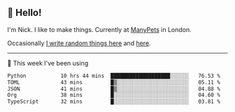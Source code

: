 ## 👋 Hello! 

I'm Nick. I like to make things. Currently at [ManyPets](https://manypets.com) in London.

Occasionally [I write random things here](https://nicksnell.com) and [here](https://twitter.com/nicksnell).

-------

🚀 This week I've been using

<!--START_SECTION:waka-->

```txt
Python           10 hrs 44 mins  ███████████████████░░░░░░   76.53 %
TOML             43 mins         █▒░░░░░░░░░░░░░░░░░░░░░░░   05.11 %
JSON             41 mins         █▒░░░░░░░░░░░░░░░░░░░░░░░   04.88 %
Org              38 mins         █░░░░░░░░░░░░░░░░░░░░░░░░   04.60 %
TypeScript       32 mins         █░░░░░░░░░░░░░░░░░░░░░░░░   03.81 %
```

<!--END_SECTION:waka-->
